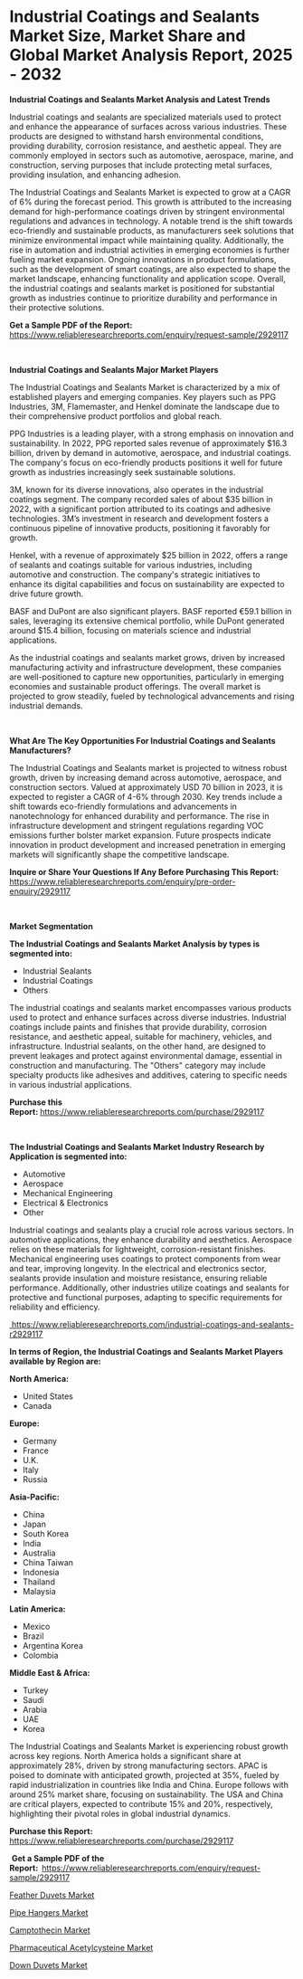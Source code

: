 <p><h1>Industrial Coatings and Sealants Market Size, Market Share and Global Market Analysis Report, 2025 - 2032</h1></p><p><strong>Industrial Coatings and Sealants Market Analysis and Latest Trends</strong></p>
<p><p>Industrial coatings and sealants are specialized materials used to protect and enhance the appearance of surfaces across various industries. These products are designed to withstand harsh environmental conditions, providing durability, corrosion resistance, and aesthetic appeal. They are commonly employed in sectors such as automotive, aerospace, marine, and construction, serving purposes that include protecting metal surfaces, providing insulation, and enhancing adhesion.</p><p>The Industrial Coatings and Sealants Market is expected to grow at a CAGR of 6% during the forecast period. This growth is attributed to the increasing demand for high-performance coatings driven by stringent environmental regulations and advances in technology. A notable trend is the shift towards eco-friendly and sustainable products, as manufacturers seek solutions that minimize environmental impact while maintaining quality. Additionally, the rise in automation and industrial activities in emerging economies is further fueling market expansion. Ongoing innovations in product formulations, such as the development of smart coatings, are also expected to shape the market landscape, enhancing functionality and application scope. Overall, the industrial coatings and sealants market is positioned for substantial growth as industries continue to prioritize durability and performance in their protective solutions.</p></p>
<p><strong>Get a Sample PDF of the Report:&nbsp;</strong> <a href="https://www.reliableresearchreports.com/enquiry/request-sample/2929117?utm_campaign=112&utm_medium=2&utm_source=Github&utm_content=ia&utm_term=12032025&utm_id=industrial-coatings-and-sealants">https://www.reliableresearchreports.com/enquiry/request-sample/2929117</a></p>
<p>&nbsp;</p>
<p><strong>Industrial Coatings and Sealants Major Market Players</strong></p>
<p><p>The Industrial Coatings and Sealants Market is characterized by a mix of established players and emerging companies. Key players such as PPG Industries, 3M, Flamemaster, and Henkel dominate the landscape due to their comprehensive product portfolios and global reach.</p><p>PPG Industries is a leading player, with a strong emphasis on innovation and sustainability. In 2022, PPG reported sales revenue of approximately $16.3 billion, driven by demand in automotive, aerospace, and industrial coatings. The company's focus on eco-friendly products positions it well for future growth as industries increasingly seek sustainable solutions.</p><p>3M, known for its diverse innovations, also operates in the industrial coatings segment. The company recorded sales of about $35 billion in 2022, with a significant portion attributed to its coatings and adhesive technologies. 3M’s investment in research and development fosters a continuous pipeline of innovative products, positioning it favorably for growth.</p><p>Henkel, with a revenue of approximately $25 billion in 2022, offers a range of sealants and coatings suitable for various industries, including automotive and construction. The company's strategic initiatives to enhance its digital capabilities and focus on sustainability are expected to drive future growth.</p><p>BASF and DuPont are also significant players. BASF reported €59.1 billion in sales, leveraging its extensive chemical portfolio, while DuPont generated around $15.4 billion, focusing on materials science and industrial applications.</p><p>As the industrial coatings and sealants market grows, driven by increased manufacturing activity and infrastructure development, these companies are well-positioned to capture new opportunities, particularly in emerging economies and sustainable product offerings. The overall market is projected to grow steadily, fueled by technological advancements and rising industrial demands.</p></p>
<p>&nbsp;</p>
<p><strong>What Are The Key Opportunities For Industrial Coatings and Sealants Manufacturers?</strong></p>
<p><p>The Industrial Coatings and Sealants market is projected to witness robust growth, driven by increasing demand across automotive, aerospace, and construction sectors. Valued at approximately USD 70 billion in 2023, it is expected to register a CAGR of 4-6% through 2030. Key trends include a shift towards eco-friendly formulations and advancements in nanotechnology for enhanced durability and performance. The rise in infrastructure development and stringent regulations regarding VOC emissions further bolster market expansion. Future prospects indicate innovation in product development and increased penetration in emerging markets will significantly shape the competitive landscape.</p></p>
<p><strong>Inquire or Share Your Questions If Any Before Purchasing This Report:</strong> <a href="https://www.reliableresearchreports.com/enquiry/pre-order-enquiry/2929117?utm_campaign=112&utm_medium=2&utm_source=Github&utm_content=ia&utm_term=12032025&utm_id=industrial-coatings-and-sealants">https://www.reliableresearchreports.com/enquiry/pre-order-enquiry/2929117</a></p>
<p>&nbsp;</p>
<p><strong>Market Segmentation</strong></p>
<p><strong>The Industrial Coatings and Sealants Market Analysis by types is segmented into:</strong></p>
<p><ul><li>Industrial Sealants</li><li>Industrial Coatings</li><li>Others</li></ul></p>
<p><p>The industrial coatings and sealants market encompasses various products used to protect and enhance surfaces across diverse industries. Industrial coatings include paints and finishes that provide durability, corrosion resistance, and aesthetic appeal, suitable for machinery, vehicles, and infrastructure. Industrial sealants, on the other hand, are designed to prevent leakages and protect against environmental damage, essential in construction and manufacturing. The "Others" category may include specialty products like adhesives and additives, catering to specific needs in various industrial applications.</p></p>
<p><strong>Purchase this Report:&nbsp;</strong><a href="https://www.reliableresearchreports.com/purchase/2929117?utm_campaign=112&utm_medium=2&utm_source=Github&utm_content=ia&utm_term=12032025&utm_id=industrial-coatings-and-sealants">https://www.reliableresearchreports.com/purchase/2929117</a></p>
<p>&nbsp;</p>
<p><strong>The Industrial Coatings and Sealants Market Industry Research by Application is segmented into:</strong></p>
<p><ul><li>Automotive</li><li>Aerospace</li><li>Mechanical Engineering</li><li>Electrical & Electronics</li><li>Other</li></ul></p>
<p><p>Industrial coatings and sealants play a crucial role across various sectors. In automotive applications, they enhance durability and aesthetics. Aerospace relies on these materials for lightweight, corrosion-resistant finishes. Mechanical engineering uses coatings to protect components from wear and tear, improving longevity. In the electrical and electronics sector, sealants provide insulation and moisture resistance, ensuring reliable performance. Additionally, other industries utilize coatings and sealants for protective and functional purposes, adapting to specific requirements for reliability and efficiency.</p></p>
<p><a href="https://www.reliableresearchreports.com/industrial-coatings-and-sealants-r2929117?utm_campaign=112&utm_medium=2&utm_source=Github&utm_content=ia&utm_term=12032025&utm_id=industrial-coatings-and-sealants">&nbsp;https://www.reliableresearchreports.com/industrial-coatings-and-sealants-r2929117</a></p>
<p><strong>In terms of Region, the Industrial Coatings and Sealants Market Players available by Region are:</strong></p>
<p>
    <p> <strong> North America: </strong>
        <ul>
            <li>United States</li>
            <li>Canada</li>
        </ul>
        </p> 
    <p> <strong> Europe: </strong>
        <ul>
            <li>Germany</li>
            <li>France</li>
            <li>U.K.</li>
            <li>Italy</li>
            <li>Russia</li>
        </ul>
        </p> 
    <p> <strong> Asia-Pacific: </strong>
        <ul>
            <li>China</li>
            <li>Japan</li>
            <li>South Korea</li>
            <li>India</li>
            <li>Australia</li>
            <li>China Taiwan</li>
            <li>Indonesia</li>
            <li>Thailand</li>
            <li>Malaysia</li>
        </ul>
        </p> 
    <p> <strong> Latin America: </strong>
        <ul>
            <li>Mexico</li>
            <li>Brazil</li>
            <li>Argentina Korea</li>
            <li>Colombia</li>
        </ul>
        </p> 
    <p> <strong> Middle East & Africa: </strong>
        <ul>
            <li>Turkey</li>
            <li>Saudi</li>
            <li>Arabia</li>
            <li>UAE</li>
            <li>Korea</li>
        </ul>
    </p>
    </p>
<p><p>The Industrial Coatings and Sealants Market is experiencing robust growth across key regions. North America holds a significant share at approximately 28%, driven by strong manufacturing sectors. APAC is poised to dominate with anticipated growth, projected at 35%, fueled by rapid industrialization in countries like India and China. Europe follows with around 25% market share, focusing on sustainability. The USA and China are critical players, expected to contribute 15% and 20%, respectively, highlighting their pivotal roles in global industrial dynamics.</p></p>
<p><strong>Purchase this Report: </strong><a href="https://www.reliableresearchreports.com/purchase/2929117?utm_campaign=112&utm_medium=2&utm_source=Github&utm_content=ia&utm_term=12032025&utm_id=industrial-coatings-and-sealants">https://www.reliableresearchreports.com/purchase/2929117</a></p>
<p>&nbsp;<strong>Get a Sample PDF of the Report:&nbsp;&nbsp;</strong><a href="https://www.reliableresearchreports.com/enquiry/request-sample/2929117?utm_campaign=112&utm_medium=2&utm_source=Github&utm_content=ia&utm_term=12032025&utm_id=industrial-coatings-and-sealants">https://www.reliableresearchreports.com/enquiry/request-sample/2929117</a></p>
<p><strong></strong></p>
<p><p><a href="https://github.com/chaiszepkadk/Market-Research-Report-List-1/blob/main/feather-duvets-market.md?utm_campaign=112&utm_medium=2&utm_source=Github&utm_content=ia&utm_term=12032025&utm_id=industrial-coatings-and-sealants">Feather Duvets Market</a></p><p><a href="https://github.com/ximensbisade/Market-Research-Report-List-1/blob/main/pipe-hangers-market.md?utm_campaign=112&utm_medium=2&utm_source=Github&utm_content=ia&utm_term=12032025&utm_id=industrial-coatings-and-sealants">Pipe Hangers Market</a></p><p><a href="https://github.com/oeungcolesh0/Market-Research-Report-List-1/blob/main/camptothecin-market.md?utm_campaign=112&utm_medium=2&utm_source=Github&utm_content=ia&utm_term=12032025&utm_id=industrial-coatings-and-sealants">Camptothecin Market</a></p><p><a href="https://github.com/neiridionna/Market-Research-Report-List-1/blob/main/pharmaceutical-acetylcysteine-market.md?utm_campaign=112&utm_medium=2&utm_source=Github&utm_content=ia&utm_term=12032025&utm_id=industrial-coatings-and-sealants">Pharmaceutical Acetylcysteine Market</a></p><p><a href="https://github.com/sharphadan/Market-Research-Report-List-1/blob/main/down-duvets-market.md?utm_campaign=112&utm_medium=2&utm_source=Github&utm_content=ia&utm_term=12032025&utm_id=industrial-coatings-and-sealants">Down Duvets Market</a></p></p>
